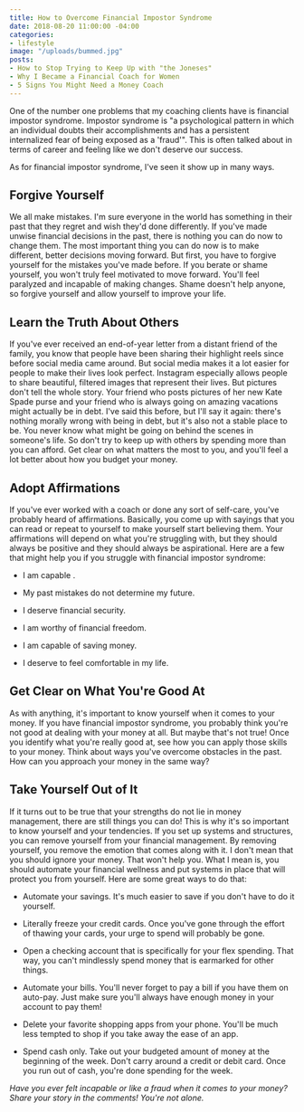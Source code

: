 ```yaml
---
title: How to Overcome Financial Impostor Syndrome
date: 2018-08-20 11:00:00 -04:00
categories:
- lifestyle
image: "/uploads/bummed.jpg"
posts:
- How to Stop Trying to Keep Up with "the Joneses"
- Why I Became a Financial Coach for Women
- 5 Signs You Might Need a Money Coach
---
```


One of the number one problems that my coaching clients have is financial impostor syndrome. Impostor syndrome is "a psychological pattern in which an individual doubts their accomplishments and has a persistent internalized fear of being exposed as a 'fraud'". This is often talked about in terms of career and feeling like we don't deserve our success. 

As for financial impostor syndrome, I've seen it show up in many ways.

## Forgive Yourself

We all make mistakes. I'm sure everyone in the world has something in their past that they regret and wish they'd done differently. If you've made unwise financial decisions in the past, there is nothing you can do now to change them. The most important thing you can do now is to make different, better decisions moving forward. But first, you have to forgive yourself for the mistakes you've made before. If you berate or shame yourself, you won't truly feel motivated to move forward. You'll feel paralyzed and incapable of making changes. Shame doesn't help anyone, so forgive yourself and allow yourself to improve your life.

## Learn the Truth About Others

If you've ever received an end-of-year letter from a distant friend of the family, you know that people have been sharing their highlight reels since before social media came around. But social media makes it a lot easier for people to make their lives look perfect. Instagram especially allows people to share beautiful, filtered images that represent their lives. But pictures don't tell the whole story. Your friend who posts pictures of her new Kate Spade purse and your friend who is always going on amazing vacations might actually be in debt. I've said this before, but I'll say it again: there's nothing morally wrong with being in debt, but it's also not a stable place to be. You never know what might be going on behind the scenes in someone's life. So don't try to keep up with others by spending more than you can afford. Get clear on what matters the most to you, and you'll feel a lot better about how you budget your money.

## Adopt Affirmations

If you've ever worked with a coach or done any sort of self-care, you've probably heard of affirmations. Basically, you come up with sayings that you can read or repeat to yourself to make yourself start believing them. Your affirmations will depend on what you're struggling with, but they should always be positive and they should always be aspirational. Here are a few that might help you if you struggle with financial impostor syndrome:

* I am capable .

* My past mistakes do not determine my future.

* I deserve financial security.

* I am worthy of financial freedom.

* I am capable of saving money.

* I deserve to feel comfortable in my life.

## Get Clear on What You're Good At

As with anything, it's important to know yourself when it comes to your money. If you have financial impostor syndrome, you probably think you're not good at dealing with your money at all. But maybe that's not true! Once you identify what you're really good at, see how you can apply those skills to your money. Think about ways you've overcome obstacles in the past. How can you approach your money in the same way?

## Take Yourself Out of It

If it turns out to be true that your strengths do not lie in money management, there are still things you can do! This is why it's so important to know yourself and your tendencies. If you set up systems and structures, you can remove yourself from your financial management. By removing yourself, you remove the emotion that comes along with it. I don't mean that you should ignore your money. That won't help you. What I mean is, you should automate your financial wellness and put systems in place that will protect you from yourself. Here are some great ways to do that:

* Automate your savings. It's much easier to save if you don't have to do it yourself.

* Literally freeze your credit cards. Once you've gone through the effort of thawing your cards, your urge to spend will probably be gone.

* Open a checking account that is specifically for your flex spending. That way, you can't mindlessly spend money that is earmarked for other things.

* Automate your bills. You'll never forget to pay a bill if you have them on auto-pay. Just make sure you'll always have enough money in your account to pay them!

* Delete your favorite shopping apps from your phone. You'll be much less tempted to shop if you take away the ease of an app.

* Spend cash only. Take out your budgeted amount of money at the beginning of the week. Don't carry around a credit or debit card. Once you run out of cash, you're done spending for the week.

*Have you ever felt incapable or like a fraud when it comes to your money? Share your story in the comments! You're not alone.*